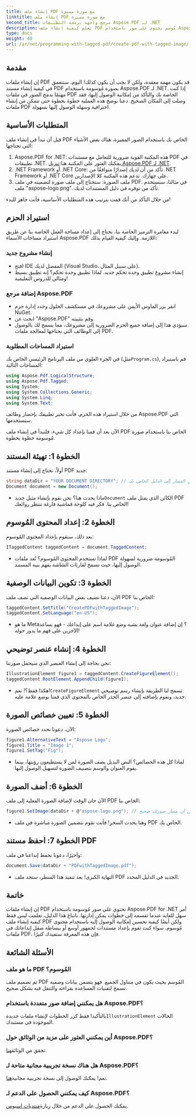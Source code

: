 ```yaml
---
title: إنشاء ملف PDF مع صورة مميزة
linktitle: إنشاء ملف PDF مع صورة مميزة
second_title: مرجع واجهة برمجة التطبيقات Aspose.PDF لـ .NET
description: تعلم كيفية إنشاء ملف PDF مُوسم يحتوي على صور باستخدام Aspose.PDF for .NET. اتبع دليلنا خطوة بخطوة لإنشاء مستندات سهلة الوصول واحترافية.
type: docs
weight: 40
url: /ar/net/programming-with-tagged-pdf/create-pdf-with-tagged-image/
---
```

## مقدمة

إن إنشاء ملفات PDF قد يكون مهمة معقدة، ولكن لا يجب أن يكون كذلك! اليوم، سنتعمق في كيفية إنشاء مستند PDF بصورة مُوسومة باستخدام Aspose.PDF لـ .NET. إذا كنت مهتمًا بدمج الصور في ملفات PDF الخاصة بك والتأكد من إمكانية الوصول إليها، فقد وصلت إلى المكان الصحيح. دعنا نوضح هذه العملية خطوة بخطوة حتى تتمكن من إنشاء ملفات PDF احترافية وسهلة الوصول إليها بسهولة.

## المتطلبات الأساسية

قبل أن تبدأ في إنشاء ملف PDF الخاص بك باستخدام الصور المميزة، هناك بعض الأشياء التي تحتاجها:

1. Aspose.PDF for .NET: هذه المكتبة القوية ضرورية للتعامل مع مستندات PDF في تطبيقات .NET. يمكنك العثور على المكتبة هنا:[تنزيل Aspose.PDF لـ .NET](https://releases.aspose.com/pdf/net/).
2. .NET Framework أو .NET Core: تأكد من أن لديك إصدارًا متوافقًا من .NET Framework أو .NET Core على جهازك. تدعم هذه المكتبة كلا الإصدارين.
3. ملف الصورة: ستحتاج إلى ملف صورة لتضمينه في ملف PDF. في مثالنا، سنستخدم ملف "aspose-logo.png". تأكد من توفره في دليل المستندات لديك. 

من خلال التأكد من أنك قمت بترتيب هذه المتطلبات الأساسية، فأنت جاهز للبدء!

## استيراد الحزم

لبدء مغامرة الترميز الخاصة بنا، نحتاج إلى إعداد مساحة العمل الخاصة بنا عن طريق استيراد مساحات الأسماء Aspose.PDF اللازمة. وإليك كيفية القيام بذلك:

### إنشاء مشروع جديد

- افتح IDE المفضل لديك (Visual Studio، على سبيل المثال).
- إنشاء مشروع تطبيق وحدة تحكم جديد. لماذا تطبيق وحدة تحكم؟ إنه تطبيق بسيط ومثالي للدروس التعليمية!

### إضافة مرجع Aspose.PDF

- انقر بزر الماوس الأيمن على مشروعك في مستكشف الحلول وحدد إدارة حزم NuGet.
- ابحث عن "Aspose.PDF" وقم بتثبيته. 
- سيؤدي هذا إلى إضافة جميع الحزم الضرورية إلى مشروعك، مما يسمح لك بالوصول إلى الوظائف التي نحتاجها لمعالجة ملفات PDF.

### استيراد المساحات المطلوبة

 في الجزء العلوي من ملف البرنامج الرئيسي الخاص بك (مثل`Program.cs`), قم باستيراد المساحات التالية:

```csharp
using Aspose.Pdf.LogicalStructure;
using Aspose.Pdf.Tagged;
using System;
using System.Collections.Generic;
using System.Linq;
using System.Text;
```

من خلال استيراد هذه الحزم، فأنت تخبر تطبيقك بإحضار وظائف Aspose.PDF التي سنستخدمها.

الآن بعد أن قمنا بإعداد كل شيء، فلنبدأ في إنشاء ملف PDF الخاص بنا باستخدام صورة مُوسومة خطوة بخطوة.

## الخطوة 1: تهيئة المستند

أولاً، نحتاج إلى إنشاء مستند PDF جديد:

```csharp
string dataDir = "YOUR DOCUMENT DIRECTORY"; // تعيين المسار إلى الدليل الخاص بك
Document document = new Document();
```

-  ماذا يحدث هنا؟ نحن نقوم بإنشاء مثيل جديد`Document` الكائن الذي يمثل ملف PDF الخاص بنا. فكر فيه كلوحة قماشية فارغة تنتظر روائعك!

## الخطوة 2: إعداد المحتوى المُوسوم

بعد ذلك، سنقوم بإعداد المحتوى المُوسوم:

```csharp
ITaggedContent taggedContent = document.TaggedContent;
```

- لماذا تستخدم المحتوى المُوسوم؟ تُعد ملفات PDF المُوسومة ضرورية لسهولة الوصول إليها، حيث تسمح لقارئات الشاشة بفهم بنية المستند.

## الخطوة 3: تكوين البيانات الوصفية

الآن، دعنا نضيف بعض البيانات الوصفية التي تصف ملف PDF الخاص بنا:

```csharp
taggedContent.SetTitle("CreatePDFwithTaggedImage");
taggedContent.SetLanguage("en-US");
```

- ما هو Meta؟ إن إضافة عنوان ولغة يشبه وضع علامة اسم على إبداعك - فهو يساعد الآخرين على فهم ما يدور حوله!

## الخطوة 4: إنشاء عنصر توضيحي

نحن بحاجة إلى إنشاء العنصر الذي سيحمل صورتنا:

```csharp
IllustrationElement figure1 = taggedContent.CreateFigureElement();
taggedContent.RootElement.AppendChild(figure1);
```

-  هكذا فقط؟! نعم!`CreateFigureElement` تسمح لنا الطريقة بإنشاء رسم توضيحي جديد، ونقوم بإضافته إلى عنصر الجذر الخاص بالمحتوى الذي قمنا بوضع علامة عليه.

## الخطوة 5: تعيين خصائص الصورة

الآن، دعونا نحدد خصائص الصورة:

```csharp
figure1.AlternativeText = "Aspose Logo";
figure1.Title = "Image 1";
figure1.SetTag("Fig");
```

- لماذا كل هذه الخصائص؟ النص البديل يصف الصورة لمن لا يستطيعون رؤيتها، بينما يقوم العنوان والوسم بتصنيف الصورة لتسهيل الوصول إليها.

## الخطوة 6: أضف الصورة

الآن حان الوقت لإضافة الصورة الفعلية إلى ملف PDF الخاص بنا:

```csharp
figure1.SetImage(dataDir + @"aspose-logo.png"); // تأكد من أن مسار صورتك صحيح!
```

- وهنا يحدث السحر! فأنت تقوم بتضمين الصورة مباشرة في ملف PDF الخاص بك. 

## الخطوة 7: احفظ مستند PDF

وأخيرًا، دعونا نحفظ إبداعنا في ملف:

```csharp
document.Save(dataDir + "PDFwithTaggedImage.pdf");
```

- النهاية الكبرى! بعد تنفيذ هذا السطر، ستجد ملف PDF الجديد في الدليل المحدد.

## خاتمة

إن إنشاء ملفات PDF تحتوي على صور مُوسومة باستخدام Aspose.PDF for .NET أمر سهل للغاية عندما تقسمه إلى خطوات يمكن إدارتها. باتباع هذا الدليل، تعلمت ليس فقط كيفية إنشاء ملف PDF ولكن أيضًا كيفية تحسين إمكانية الوصول إليه باستخدام محتوى مُوسوم. سواء كنت تقوم بإعداد مستندات لجمهور أوسع أو ببساطة صقل إبداعاتك في ملفات PDF، فإن هذه المعرفة ستفيدك كثيرًا.

## الأسئلة الشائعة

### ما هو ملف PDF المُوسوم؟
تم تصميم ملف PDF المُوسم بحيث يكون في متناول الجميع. فهو يتضمن بيانات وصفية تسمح لتقنيات المساعدة بقراءته والتنقل فيه بشكل صحيح.

### هل يمكنني إضافة صور متعددة باستخدام Aspose.PDF؟
 بالتأكيد! فقط كرر الخطوات لإنشاء ملفات جديدة`IllustrationElement` الحالات الموجودة في مستندك.

### أين يمكنني العثور على مزيد من الوثائق حول Aspose.PDF؟
 تحقق من الوثائق[هنا](https://reference.aspose.com/pdf/net/).

### هل هناك نسخة تجريبية مجانية متاحة لـ Aspose.PDF؟
 نعم! يمكنك الوصول إلى نسخة تجريبية مجانية[هنا](https://releases.aspose.com/).

### كيف يمكنني الحصول على الدعم لـ Aspose.PDF؟
 يمكنك الحصول على الدعم من خلال زيارة[منتديات اسبوس](https://forum.aspose.com/c/pdf/10).